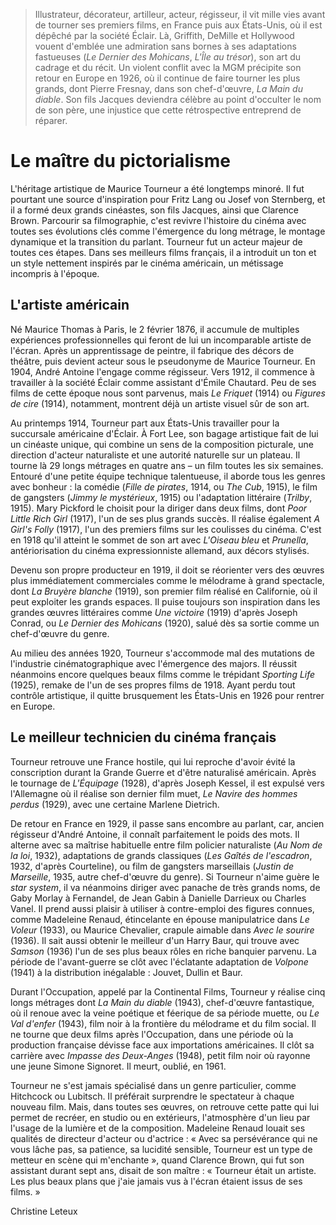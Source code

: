 > Illustrateur, décorateur, artilleur, acteur, régisseur, il vit mille vies avant de tourner ses premiers films, en France puis aux États-Unis, où il est dépêché par la société Éclair. Là, Griffith, DeMille et Hollywood vouent d'emblée une admiration sans bornes à ses adaptations fastueuses (_Le Dernier des Mohicans_, _L'Île au trésor_), son art du cadrage et du récit. Un violent conflit avec la MGM précipite son retour en Europe en 1926, où il continue de faire tourner les plus grands, dont Pierre Fresnay, dans son chef-d'œuvre, _La Main du diable_. Son fils Jacques deviendra célèbre au point d'occulter le nom de son père, une injustice que cette rétrospective entreprend de réparer.

# Le maître du pictorialisme

L'héritage artistique de Maurice Tourneur a été longtemps minoré. Il fut pourtant une source d'inspiration pour Fritz Lang ou Josef von Sternberg, et il a formé deux grands cinéastes, son fils Jacques, ainsi que Clarence Brown. Parcourir sa filmographie, c'est revivre l'histoire du cinéma avec toutes ses évolutions clés comme l'émergence du long métrage, le montage dynamique et la transition du parlant. Tourneur fut un acteur majeur de toutes ces étapes. Dans ses meilleurs films français, il a introduit un ton et un style nettement inspirés par le cinéma américain, un métissage incompris à l'époque.

## L'artiste américain

Né Maurice Thomas à Paris, le 2 février 1876, il accumule de multiples expériences professionnelles qui feront de lui un incomparable artiste de l'écran. Après un apprentissage de peintre, il fabrique des décors de théâtre, puis devient acteur sous le pseudonyme de Maurice Tourneur. En 1904, André Antoine l'engage comme régisseur. Vers 1912, il commence à travailler à la société Éclair comme assistant d'Émile Chautard. Peu de ses films de cette époque nous sont parvenus, mais _Le Friquet_ (1914) ou _Figures de cire_ (1914), notamment, montrent déjà un artiste visuel sûr de son art.

Au printemps 1914, Tourneur part aux États-Unis travailler pour la succursale américaine d'Éclair. À Fort Lee, son bagage artistique fait de lui un cinéaste unique, qui combine un sens de la composition picturale, une direction d'acteur naturaliste et une autorité naturelle sur un plateau. Il tourne là 29 longs métrages en quatre ans – un film toutes les six semaines. Entouré d'une petite équipe technique talentueuse, il aborde tous les genres avec bonheur : la comédie (_Fille de pirates_, 1914, ou _The Cub_, 1915), le film de gangsters (_Jimmy le mystérieux_, 1915) ou l'adaptation littéraire (_Trilby_, 1915). Mary Pickford le choisit pour la diriger dans deux films, dont _Poor Little Rich Girl_ (1917), l'un de ses plus grands succès. Il réalise également _A Girl's Folly_ (1917), l'un des premiers films sur les coulisses du cinéma. C'est en 1918 qu'il atteint le sommet de son art avec _L'Oiseau bleu_ et _Prunella_, antériorisation du cinéma expressionniste allemand, aux décors stylisés.

Devenu son propre producteur en 1919, il doit se réorienter vers des œuvres plus immédiatement commerciales comme le mélodrame à grand spectacle, dont _La Bruyère blanche_ (1919), son premier film réalisé en Californie, où il peut exploiter les grands espaces. Il puise toujours son inspiration dans les grandes œuvres littéraires comme _Une victoire_ (1919) d'après Joseph Conrad, ou _Le Dernier des Mohicans_ (1920), salué dès sa sortie comme un chef-d'œuvre du genre.

Au milieu des années 1920, Tourneur s'accommode mal des mutations de l'industrie cinématographique avec l'émergence des majors. Il réussit néanmoins encore quelques beaux films comme le trépidant _Sporting Life_ (1925), remake de l'un de ses propres films de 1918. Ayant perdu tout contrôle artistique, il quitte brusquement les États-Unis en 1926 pour rentrer en Europe.

## Le meilleur technicien du cinéma français

Tourneur retrouve une France hostile, qui lui reproche d'avoir évité la conscription durant la Grande Guerre et d'être naturalisé américain. Après le tournage de _L'Équipage_ (1928), d'après Joseph Kessel, il est expulsé vers l'Allemagne où il réalise son dernier film muet, _Le Navire des hommes perdus_ (1929), avec une certaine Marlene Dietrich.

De retour en France en 1929, il passe sans encombre au parlant, car, ancien régisseur d'André Antoine, il connaît parfaitement le poids des mots. Il alterne avec sa maîtrise habituelle entre film policier naturaliste (_Au Nom de la loi_, 1932), adaptations de grands classiques (_Les Gaîtés de l'escadron_, 1932, d'après Courteline), ou film de gangsters marseillais (_Justin de Marseille_, 1935, autre chef-d'œuvre du genre). Si Tourneur n'aime guère le _star system_, il va néanmoins diriger avec panache de très grands noms, de Gaby Morlay à Fernandel, de Jean Gabin à Danielle Darrieux ou Charles Vanel. Il prend aussi plaisir à utiliser à contre-emploi des figures connues, comme Madeleine Renaud, étincelante en épouse manipulatrice dans _Le Voleur_ (1933), ou Maurice Chevalier, crapule aimable dans _Avec le sourire_ (1936). Il sait aussi obtenir le meilleur d'un Harry Baur, qui trouve avec _Samson_ (1936) l'un de ses plus beaux rôles en riche banquier parvenu. La période de l'avant-guerre se clôt avec l'éclatante adaptation de _Volpone_ (1941) à la distribution inégalable : Jouvet, Dullin et Baur.

Durant l'Occupation, appelé par la Continental Films, Tourneur y réalise cinq longs métrages dont _La Main du diable_ (1943), chef-d'œuvre fantastique, où il renoue avec la veine poétique et féerique de sa période muette, ou _Le Val d'enfer_ (1943), film noir à la frontière du mélodrame et du film social. Il ne tourne que deux films après l'Occupation, dans une période où la production française dévisse face aux importations américaines. Il clôt sa carrière avec _Impasse des Deux-Anges_ (1948), petit film noir où rayonne une jeune Simone Signoret. Il meurt, oublié, en 1961.

Tourneur ne s'est jamais spécialisé dans un genre particulier, comme Hitchcock ou Lubitsch. Il préférait surprendre le spectateur à chaque nouveau film. Mais, dans toutes ses œuvres, on retrouve cette patte qui lui permet de recréer, en studio ou en extérieurs, l'atmosphère d'un lieu par l'usage de la lumière et de la composition. Madeleine Renaud louait ses qualités de directeur d'acteur ou d'actrice : « Avec sa persévérance qui ne vous lâche pas, sa patience, sa lucidité sensible, Tourneur est un type de metteur en scène qui m'enchante », quand Clarence Brown, qui fut son assistant durant sept ans, disait de son maître : « Tourneur était un artiste. Les plus beaux plans que j'aie jamais vus à l'écran étaient issus de ses films. »

<div class="author">Christine Leteux</div>
